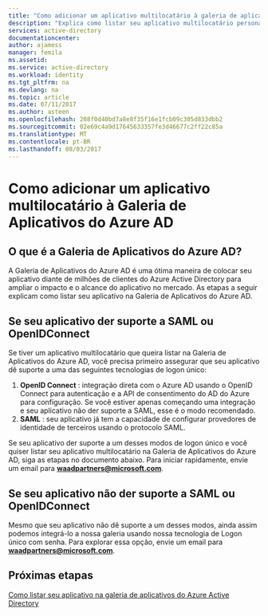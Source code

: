 ```yaml
---
title: "Como adicionar um aplicativo multilocatário à galeria de aplicativos do Azure AD | Microsoft Docs"
description: "Explica como listar seu aplicativo multilocatário personalizado na Galeria de Aplicativos do Azure AD"
services: active-directory
documentationcenter: 
author: ajamess
manager: femila
ms.assetid: 
ms.service: active-directory
ms.workload: identity
ms.tgt_pltfrm: na
ms.devlang: na
ms.topic: article
ms.date: 07/11/2017
ms.author: asteen
ms.openlocfilehash: 208f0d40bd7a8e8f35f16e1fcb09c305d833dbb2
ms.sourcegitcommit: 02e69c4a9d17645633357fe3d46677c2ff22c85a
ms.translationtype: MT
ms.contentlocale: pt-BR
ms.lasthandoff: 08/03/2017
---
```

# <a name="how-to-add-a-multi-tenant-application-to-the-azure-ad-application-gallery"></a>Como adicionar um aplicativo multilocatário à Galeria de Aplicativos do Azure AD

## <a name="what-is-the-azure-ad-application-gallery"></a>O que é a Galeria de Aplicativos do Azure AD?

A Galeria de Aplicativos do Azure AD é uma ótima maneira de colocar seu aplicativo diante de milhões de clientes do Azure Active Directory para ampliar o impacto e o alcance do aplicativo no mercado. As etapas a seguir explicam como listar seu aplicativo na Galeria de Aplicativos do Azure AD.

## <a name="if-your-application-supports-saml-or-openidconnect"></a>Se seu aplicativo der suporte a SAML ou OpenIDConnect
Se tiver um aplicativo multilocatário que queira listar na Galeria de Aplicativos do Azure AD, você precisa primeiro assegurar que seu aplicativo dê suporte a uma das seguintes tecnologias de logon único:

1. **OpenID Connect** : integração direta com o Azure AD usando o OpenID Connect para autenticação e a API de consentimento do AD do Azure para configuração. Se você estiver apenas começando uma integração e seu aplicativo não der suporte a SAML, esse é o modo recomendado.
2. **SAML** : seu aplicativo já tem a capacidade de configurar provedores de identidade de terceiros usando o protocolo SAML.

Se seu aplicativo der suporte a um desses modos de logon único e você quiser listar seu aplicativo multilocatário na Galeria de Aplicativos do Azure AD, siga as etapas no documento abaixo. Para iniciar rapidamente, envie um email para **waadpartners@microsoft.com**.

## <a name="if-your-application-does-not-support-saml-or-openidconnect"></a>Se seu aplicativo não der suporte a SAML ou OpenIDConnect
Mesmo que seu aplicativo não dê suporte a um desses modos, ainda assim podemos integrá-lo a nossa galeria usando nossa tecnologia de Logon único com senha. Para explorar essa opção, envie um email para **waadpartners@microsoft.com**.

## <a name="next-steps"></a>Próximas etapas
[Como listar seu aplicativo na galeria de aplicativos do Azure Active Directory](https://docs.microsoft.com/azure/active-directory/develop/active-directory-app-gallery-listing)
